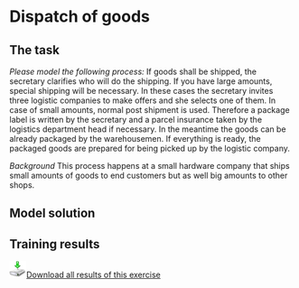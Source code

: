 # Dispatch of goods

## The task

*Please model the following process:*
If goods shall be shipped, the secretary clarifies who will do the shipping. If you have large amounts, special shipping will be necessary. In these cases the secretary invites three logistic companies to make offers and she selects one of them. In case of small amounts, normal post shipment is used. Therefore a package label is written by the secretary and a parcel insurance taken by the logistics department head if necessary. 
In the meantime the goods can be already packaged by the warehousemen.
If everything is ready, the packaged goods are prepared for being picked up by the logistic company.

*Background*
This process happens at a small hardware company that ships small amounts of goods to end customers but as well big amounts to other shops.


## Model solution


## Training results

<a href="/site/static/01-Dispatch-of-goods.zip"><img src="img/download.png" style="width:30px;height:30px;border:0;" />Download all results of this exercise</a>

